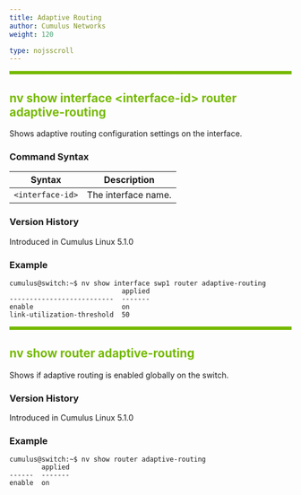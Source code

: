 ```yaml
---
title: Adaptive Routing
author: Cumulus Networks
weight: 120

type: nojsscroll
---
```

<style>
h { color: RGB(118,185,0)}
</style>
<HR STYLE="BORDER: DASHED RGB(118,185,0) 0.5PX;BACKGROUND-COLOR: RGB(118,185,0);HEIGHT: 4.0PX;"/>

## <h>nv show interface \<interface-id\> router adaptive-routing</h>

Shows adaptive routing configuration settings on the interface.

### Command Syntax

| Syntax | Description |
| --------- | -------------- |
| `<interface-id>` | The interface name. |

### Version History

Introduced in Cumulus Linux 5.1.0

### Example

```
cumulus@switch:~$ nv show interface swp1 router adaptive-routing
                            applied
--------------------------  -------
enable                      on     
link-utilization-threshold  50  
```

<HR STYLE="BORDER: DASHED RGB(118,185,0) 0.5PX;BACKGROUND-COLOR: RGB(118,185,0);HEIGHT: 4.0PX;"/>

## <h>nv show router adaptive-routing</h>

Shows if adaptive routing is enabled globally on the switch.

### Version History

Introduced in Cumulus Linux 5.1.0

### Example

```
cumulus@switch:~$ nv show router adaptive-routing
        applied
------  -------
enable  on
```
